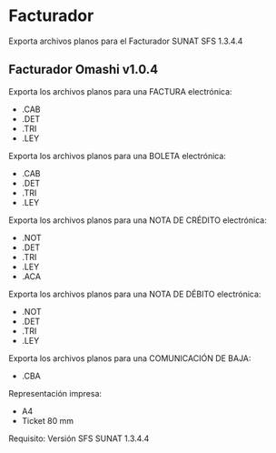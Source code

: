 # Facturador
Exporta archivos planos para el Facturador SUNAT SFS 1.3.4.4

Facturador Omashi v1.0.4
------------------

Exporta los archivos planos para una FACTURA electrónica:
* .CAB
* .DET
* .TRI
* .LEY

Exporta los archivos planos para una BOLETA electrónica:
* .CAB
* .DET
* .TRI
* .LEY

Exporta los archivos planos para una NOTA DE CRÉDITO electrónica:
* .NOT
* .DET
* .TRI
* .LEY
* .ACA

Exporta los archivos planos para una NOTA DE DÉBITO electrónica:
* .NOT
* .DET
* .TRI
* .LEY

Exporta los archivos planos para una COMUNICACIÓN DE BAJA:
* .CBA

Representación impresa:
* A4
* Ticket 80 mm

Requisito:
Versión SFS SUNAT 1.3.4.4
